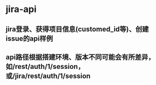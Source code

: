 # jira-api
## jira登录、获得项目信息(customed_id等)、创建issue的api样例
## api路径根据搭建环境、版本不同可能会有所差异，如/rest/auth/1/session，或/jira/rest/auth/1/session